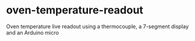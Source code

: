 # oven-temperature-readout
Oven temperature live readout using a thermocouple, a 7-segment display and an Arduino micro
